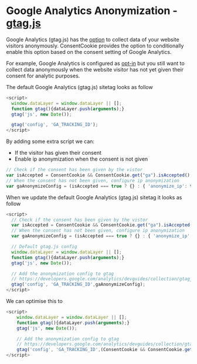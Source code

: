 # Google Analytics Anonymization - [gtag.js](https://developers.google.com/analytics/devguides/collection/gtagjs/)

Google Analytics \(gtag.js\) has the [option](https://developers.google.com/analytics/devguides/collection/gtagjs/ip-anonymization) to collect data of your website visitors anonymously. ConsentCookie provides the option to conditionally enable this option based on the consent setting of Google Analytics.

For example, Google Analytics is configured as [opt-in](../configuration/) but you still want to collect data anonymously when the website visitor has not yet given their consent for analytic purposes.

The default Google Analytics \(gtag.js\) sitetag looks as follow

```js
<script>
  window.dataLayer = window.dataLayer || [];
  function gtag(){dataLayer.push(arguments);}
  gtag('js', new Date());

  gtag('config', 'GA_TRACKING_ID');
</script>
```

By adding some extra script we can:

* If the visitor has given their consent
* Enable ip anonymization when the consent is not given

```js
// Check if the consent has been given by the vistor
var isAccepted = ConsentCookie && ConsentCookie.get("ga").isAccepted();
// When the consent has not been given, configure ip anonymization
var gaAnonymizeConfig = (isAccepted === true ? {} : { 'anonymize_ip': true });
```

When we update the default Google Analytics \(gtag.js\) sitetag it looks as follow

```js
<script>
  // Check if the consent has been given by the vistor
  var isAccepted = ConsentCookie && ConsentCookie.get("ga").isAccepted();
  // When the consent has not been given, configure ip anonymization
  var gaAnonymizeConfig = (isAccepted === true ? {} : { 'anonymize_ip': true });

  // Default gtag.js config
  window.dataLayer = window.dataLayer || [];
  function gtag(){dataLayer.push(arguments);}
  gtag('js', new Date());

  // Add the anonymization config to gtag
  // https://developers.google.com/analytics/devguides/collection/gtagjs/ip-anonymization
  gtag('config', 'GA_TRACKING_ID',gaAnonymizeConfig);
</script>
```

We can optimise this to

```js
<script>
    window.dataLayer = window.dataLayer || [];
    function gtag(){dataLayer.push(arguments);}
    gtag('js', new Date());

    // Add the anonymization config to gtag
    // https://developers.google.com/analytics/devguides/collection/gtagjs/ip-anonymization
    gtag('config', 'GA_TRACKING_ID',(ConsentCookie && ConsentCookie.get("ga").isAccepted()) ? {} : { 'anonymize_ip': true });
</script>
```



